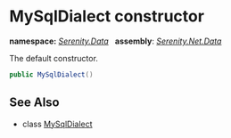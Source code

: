 # MySqlDialect constructor
**namespace:** *[Serenity.Data](../../README.md#serenity.data-namespace)*   **assembly**: *[Serenity.Net.Data](../../README.md)*

The default constructor.

```csharp
public MySqlDialect()
```

## See Also

* class [MySqlDialect](../MySqlDialect.md)